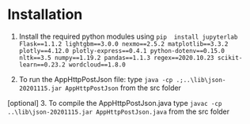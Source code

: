 # Installation

1. Install the required python modules using 
``` pip  install jupyterlab Flask==1.1.2 lightgbm==3.0.0 nexmo==2.5.2 matplotlib==3.3.2 plotly==4.12.0 plotly-express==0.4.1 python-dotenv==0.15.0 nltk==3.5 numpy==1.19.2 pandas==1.1.3 regex==2020.10.23 scikit-learn==0.23.2 wordcloud==1.8.0 ```

2. To run the AppHttpPostJson file: 
type ` java -cp .;..\lib\json-20201115.jar AppHttpPostJson ` from the src folder

[optional] 
3. To compile the AppHttpPostJson.java
   type `javac -cp ..\lib\json-20201115.jar AppHttpPostJson.java` from the src folder
